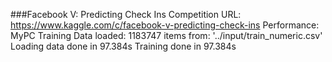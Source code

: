 ###Facebook V: Predicting Check Ins
Competition URL: https://www.kaggle.com/c/facebook-v-predicting-check-ins
Performance:
    MyPC
        Training Data loaded: 1183747 items from: '../input/train_numeric.csv'
        Loading data done in 97.384s
        Training done in 97.384s
